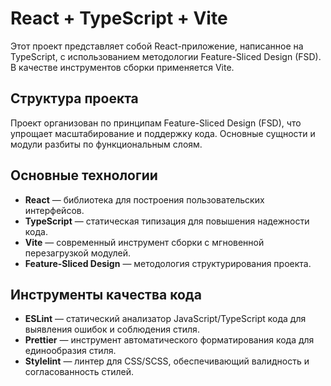 # React + TypeScript + Vite

Этот проект представляет собой React-приложение, написанное на TypeScript, с использованием методологии Feature-Sliced Design (FSD). В качестве инструментов сборки применяется Vite.

## Структура проекта
Проект организован по принципам Feature-Sliced Design (FSD), что упрощает масштабирование и поддержку кода. Основные сущности и модули разбиты по функциональным слоям.

## Основные технологии
- **React** — библиотека для построения пользовательских интерфейсов.
- **TypeScript** — статическая типизация для повышения надежности кода.
- **Vite** — современный инструмент сборки с мгновенной перезагрузкой модулей.
- **Feature-Sliced Design** — методология структурирования проекта.

## Инструменты качества кода
- **ESLint** — статический анализатор JavaScript/TypeScript кода для выявления ошибок и соблюдения стиля.
- **Prettier** — инструмент автоматического форматирования кода для единообразия стиля.
- **Stylelint** — линтер для CSS/SCSS, обеспечивающий валидность и согласованность стилей.